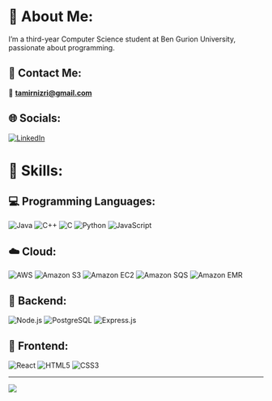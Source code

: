 # 💫 About Me:
I’m a third-year Computer Science student at Ben Gurion University, passionate about programming.

## 📩 Contact Me:
📧 **tamirnizri@gmail.com**

## 🌐 Socials:
[![LinkedIn](https://img.shields.io/badge/LinkedIn-%230077B5.svg?logo=linkedin&logoColor=white)](https://linkedin.com/in/http://www.linkedin.com/in/tamir-nizri) 

# 🚀 Skills:

## 💻 Programming Languages:
![Java](https://img.shields.io/badge/java-%23ED8B00.svg?style=flat-square&logo=openjdk&logoColor=white) 
![C++](https://img.shields.io/badge/c++-%2300599C.svg?style=flat-square&logo=c%2B%2B&logoColor=white) 
![C](https://img.shields.io/badge/c-%2300599C.svg?style=flat-square&logo=c&logoColor=white) 
![Python](https://img.shields.io/badge/python-3670A0?style=flat-square&logo=python&logoColor=ffdd54) 
![JavaScript](https://img.shields.io/badge/javascript-%23F7DF1E.svg?style=flat-square&logo=javascript&logoColor=black) 

## ☁️ Cloud:
![AWS](https://img.shields.io/badge/AWS-%23FF9900.svg?style=flat-square&logo=amazon-aws&logoColor=white) 
![Amazon S3](https://img.shields.io/badge/S3-%23EB6C1F.svg?style=flat-square&logo=amazons3&logoColor=white) 
![Amazon EC2](https://img.shields.io/badge/EC2-%23FF9A00.svg?style=flat-square&logo=amazonec2&logoColor=white) 
![Amazon SQS](https://img.shields.io/badge/SQS-%23232F3E.svg?style=flat-square&logo=amazonsqs&logoColor=white) 
![Amazon EMR](https://img.shields.io/badge/EMR-%23231F20.svg?style=flat-square&logo=apachehadoop&logoColor=yellow)  

## 🔧 Backend:
![Node.js](https://img.shields.io/badge/node.js-6DA55F?style=flat-square&logo=node.js&logoColor=white) 
![PostgreSQL](https://img.shields.io/badge/postgresql-%23316192.svg?style=flat-square&logo=postgresql&logoColor=white) 
![Express.js](https://img.shields.io/badge/express.js-%23404d59.svg?style=flat-square&logo=express&logoColor=white)

## 🎨 Frontend:
![React](https://img.shields.io/badge/react-%2320232a.svg?style=flat-square&logo=react&logoColor=%2361DAFB) 
![HTML5](https://img.shields.io/badge/html5-%23E34F26.svg?style=flat-square&logo=html5&logoColor=white) 
![CSS3](https://img.shields.io/badge/css3-%231572B6.svg?style=flat-square&logo=css3&logoColor=white) 

---
[![](https://visitcount.itsvg.in/api?id=TamirNizri&icon=0&color=0)](https://visitcount.itsvg.in)

<!-- Proudly created with GPRM ( https://gprm.itsvg.in ) -->
